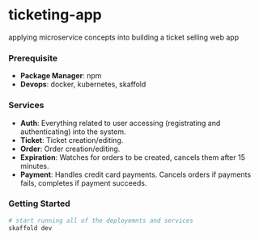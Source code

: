 # ticketing-app

applying microservice concepts into building a ticket selling web app

### Prerequisite

- **Package Manager**: npm
- **Devops**: docker, kubernetes, skaffold

### Services

- **Auth**: Everything related to user accessing (registrating and authenticating) into the system.
- **Ticket**: Ticket creation/editing.
- **Order**: Order creation/editing.
- **Expiration**: Watches for orders to be created, cancels them after 15 minutes.
- **Payment**: Handles credit card payments. Cancels orders if payments fails, completes if payment succeeds.

### Getting Started

```bash
# start running all of the deployemnts and services
skaffold dev
```
